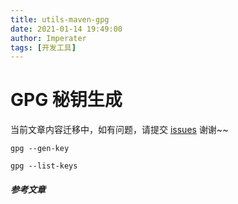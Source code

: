 ```yaml
---
title: utils-maven-gpg
date: 2021-01-14 19:49:00
author: Imperater
tags: [开发工具]
---
```


# GPG 秘钥生成

当前文章内容迁移中，如有问题，请提交 [issues](https://github.com/Starrier/starrier.github.io/issues) 谢谢~~


```shell script
gpg --gen-key
```

```shell script
gpg --list-keys
```

##### 参考文章

